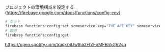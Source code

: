プロジェクトの環境構成を設定する(https://firebase.google.com/docs/functions/config-env)

```bash
# セット
firebase functions:config:set someservice.key="THE API KEY" someservice.id="THE CLIENT ID"
# 取得
firebase functions:config:get
```

https://open.spotify.com/track/6Dwtha2FtZFoMEBh5GR2sq